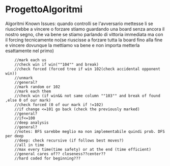 # ProgettoAlgoritmi
Algoritmi
Known Issues: quando controlli se l'avversario mettesse li se riuscirebbe a vincere o forzare stiamo guardando una board senza ancora il nostro segno, che va bene se stiamo parlando di vittoria immediata ma con il forcing tecnicamente no(se riuscisse a forzare tutta la board fino alla fine e vincere dovunque la mettiamo va bene e non importa metterla esattamente nel primo)

		//mark each us
		//check win if win(""104"" and break)
		//check forced (forced tree if win 102(check accidental opponent win))
		//unmark
		//general?
		//mark random or 102
		//mark each them
		//check win (if win&& not same column ""103"" and break of found ,else 0 of our mark)
		//check forced (0 of our mark if !=102)
		//if change <=101 go back (check the previously marked)
		//general?
		//if<=100
		//deep analysis
		//general?
		//notes: BFS sarebbe meglio ma non implementabile quindi prob. DFS per deep
		//deep: check recursive (if follows best moves?)
		//all in time
		//max every time(time safety) or at the end (time efficient)
		//general cares of?? closeness??center??
		//hard coded for beginning???
